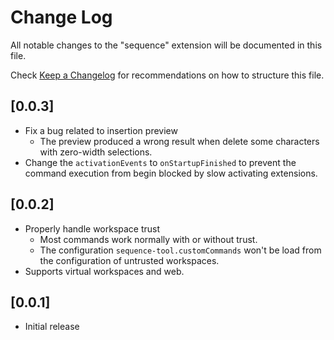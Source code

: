 # Change Log

All notable changes to the "sequence" extension will be documented in this file.

Check [Keep a Changelog](http://keepachangelog.com/) for recommendations on how to structure this file.

## [0.0.3]

- Fix a bug related to insertion preview
  - The preview produced a wrong result when delete some characters with zero-width selections.
- Change the `activationEvents` to `onStartupFinished` to prevent the command execution from begin blocked by slow activating extensions.

## [0.0.2]

- Properly handle workspace trust
  - Most commands work normally with or without trust.
  - The configuration `sequence-tool.customCommands` won't be load from the configuration of untrusted workspaces.
- Supports virtual workspaces and web.

## [0.0.1]

- Initial release
